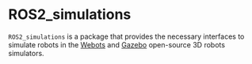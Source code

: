 # ROS2_simulations

`ROS2_simulations` is a package that provides the necessary interfaces to simulate robots in the [Webots](https://cyberbotics.com/) and [Gazebo](https://gazebosim.org/home) open-source 3D robots simulators. 
